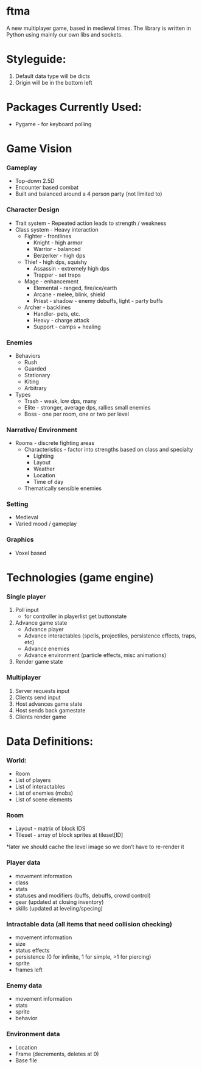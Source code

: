 # ftma
A new multiplayer game, based in medieval times. The library is written in Python using mainly our own libs and sockets.


# Styleguide:
1. Default data type will be dicts
2. Origin will be in the bottom left

# Packages Currently Used:
 - Pygame - for keyboard polling

# Game Vision

### Gameplay
 - Top-down 2.5D
 - Encounter based combat
 - Built and balanced around a 4 person party (not limited to)
 

### Character Design
 - Trait system - Repeated action leads to strength / weakness
 - Class system - Heavy interaction
   - Fighter - frontlines
     - Knight - high armor
     - Warrior - balanced
     - Berzerker - high dps
   - Thief - high dps, squishy
     - Assassin - extremely high dps
     - Trapper - set traps
   - Mage - enhancement
     - Elemental - ranged, fire/ice/earth
     - Arcane - melee, blink, shield
     - Priest - shadow - enemy debuffs, light - party buffs
   - Archer - backlines
     - Handler- pets, etc.
     - Heavy - charge attack
     - Support - camps + healing

### Enemies
 - Behaviors
   - Rush
   - Guarded
   - Stationary
   - Kiting
   - Arbitrary
 - Types
   - Trash - weak, low dps, many
   - Elite - stronger, average dps, rallies small enemies
   - Boss - one per room, one or two per level

### Narrative/ Environment
 - Rooms - discrete fighting areas
   - Characteristics - factor into strengths based on class and specialty
     - Lighting
     - Layout
     - Weather
     - Location
     - Time of day
   - Thematically sensible enemies

### Setting
 - Medieval
 - Varied mood / gameplay

### Graphics
 - Voxel based

# Technologies (game engine)
### Single player
1. Poll input
   - for controller in playerlist get buttonstate
2. Advance game state
   - Advance player
   - Advance interactables (spells, projectiles, persistence effects, traps, etc)
   - Advance enemies
   - Advance environment (particle effects, misc animations)
3. Render game state

### Multiplayer
1. Server requests input
2. Clients send input
3. Host advances game state
4. Host sends back gamestate
5. Clients render game

# Data Definitions:
### World:
 - Room
 - List of players
 - List of interactables
 - List of enemies (mobs)
 - List of scene elements

### Room
 - Layout - matrix of block IDS
 - Tileset - array of block sprites at tileset[ID]

*later we should cache the level image so we don’t have to re-render it

### Player data
 - movement information
 - class
 - stats
 - statuses and modifiers (buffs, debuffs, crowd control)
 - gear (updated at closing inventory)
 - skills (updated at leveling/specing)

### Intractable data (all items that need collision checking)
 - movement information
 - size
 - status effects
 - persistence (0 for infinite, 1 for simple, >1 for piercing)
 - sprite
 - frames left

### Enemy data
 - movement information
 - stats
 - sprite
 - behavior

### Environment data
 - Location
 - Frame (decrements, deletes at 0)
 - Base file
